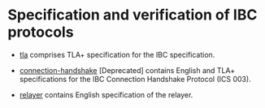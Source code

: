 # Specification and verification of IBC protocols

*   [tla](./tla) comprises TLA+ specification for the IBC specification.

*   [connection-handshake](./connection-handshake) \[Deprecated] contains English
    and TLA+ specifications for the IBC Connection Handshake Protocol (ICS 003).

*   [relayer](./relayer) contains English specification of the relayer.
